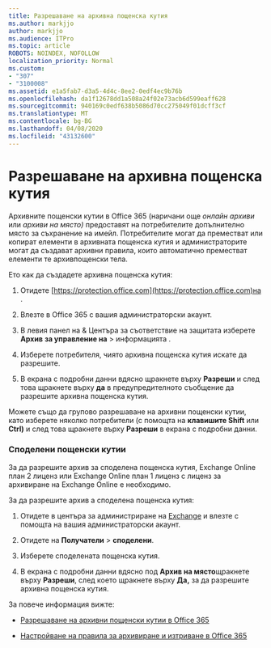```yaml
---
title: Разрешаване на архивна пощенска кутия
ms.author: markjjo
author: markjjo
ms.audience: ITPro
ms.topic: article
ROBOTS: NOINDEX, NOFOLLOW
localization_priority: Normal
ms.custom:
- "307"
- "3100008"
ms.assetid: e1a5fab7-d3a5-4d4c-8ee2-0edf4ec9b76b
ms.openlocfilehash: da1f12678dd1a508a24f02e73acb6d599eaff628
ms.sourcegitcommit: 940169c0edf638b5086d70cc275049f01dcff3cf
ms.translationtype: MT
ms.contentlocale: bg-BG
ms.lasthandoff: 04/08/2020
ms.locfileid: "43132600"
---
```

# <a name="enable-an-archive-mailbox"></a>Разрешаване на архивна пощенска кутия

Архивните пощенски кутии в Office 365 (наричани още *онлайн архиви* или *архиви на място)* предоставят на потребителите допълнително място за съхранение на имейл. Потребителите могат да преместват или копират елементи в архивната пощенска кутия и администраторите могат да създават архивни правила, които автоматично преместват елементи те архивпощенски тела.
  
Ето как да създадете архивна пощенска кутия:
  
1. Отидете [https://protection.office.com](https://protection.office.com)на .

2. Влезте в Office 365 с вашия администраторски акаунт.

3. В левия панел на &amp; Центъра за съответствие на защитата изберете **Архив** **за управление на** \> информацията .

4. Изберете потребителя, чиято архивна пощенска кутия искате да разрешите.

5. В екрана с подробни данни вдясно щракнете върху **Разреши** и след това щракнете върху **да** в предупредителното съобщение да разрешите архивна пощенска кутия.

Можете също да групово разрешаване на архивни пощенски кутии, като изберете няколко потребители (с помощта на **клавишите Shift** или **Ctrl)** и след това щракнете върху **Разреши** в екрана с подробни данни.
  
### <a name="shared-mailboxes"></a>Споделени пощенски кутии

За да разрешите архив за споделена пощенска кутия, Exchange Online план 2 лиценз или Exchange Online план 1 лиценз с лиценз за архивиране на Exchange Online е необходимо.  

За да разрешите архив а споделена пощенска кутия:

1. Отидете в центъра за администриране на [Exchange](https://outlook.office365.com/ecp) и влезте с помощта на вашия администраторски акаунт.

2. Отидете на **Получатели** > **споделени**.

3. Изберете споделената пощенска кутия.

4. В екрана с подробни данни вдясно под **Архив на място**щракнете върху **Разреши**, след което щракнете върху **Да,** за да разрешите архивна пощенска кутия.

За повече информация вижте:
  
- [Разрешаване на архивни пощенски кутии в Office 365](https://docs.microsoft.com/office365/securitycompliance/enable-archive-mailboxes)

- [Настройване на правила за архивиране и изтриване в Office 365](https://docs.microsoft.com//office365/securitycompliance/set-up-an-archive-and-deletion-policy-for-mailboxes)
